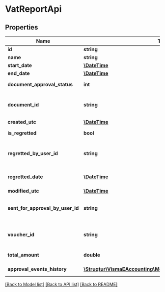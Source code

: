 # VatReportApi

## Properties
Name | Type | Description | Notes
------------ | ------------- | ------------- | -------------
**id** | **string** |  | [optional] 
**name** | **string** |  | [optional] 
**start_date** | [**\DateTime**](\DateTime.md) |  | [optional] 
**end_date** | [**\DateTime**](\DateTime.md) |  | [optional] 
**document_approval_status** | **int** | 0 &#x3D; None, 1 &#x3D; Approved, 2 &#x3D; Rejected, 3 &#x3D; ReadyForApproval | [optional] 
**document_id** | **string** | Purpose: Fetch the associated document. Can be null if the vat report does not have an associated file created. Use GET /v2/documents/{id} | [optional] 
**created_utc** | [**\DateTime**](\DateTime.md) |  | [optional] 
**is_regretted** | **bool** | Indicates whether the vat report was undone | [optional] 
**regretted_by_user_id** | **string** | Purpose: If the vat report was undone this indicates the user id that did the action. Can be null if not undone. Use GET /v2/users | [optional] 
**regretted_date** | [**\DateTime**](\DateTime.md) | Purpose: If the vat report was undone this indicates the date of the action. Can be null if not undone | [optional] 
**modified_utc** | [**\DateTime**](\DateTime.md) |  | [optional] 
**sent_for_approval_by_user_id** | **string** | Purpose: If the vat report was sent for approval this indicates the user id that did the action. Can be null if not sent for approval. Use GET /v2/users | [optional] 
**voucher_id** | **string** | Purpose: Fetch the associated voucher. Can be null if there is no associated voucher. Use GET /v2/vouchers/{fiscalyearId}/{voucherId} | [optional] 
**total_amount** | **double** | Predicted vat amount to pay or be refunded | [optional] 
**approval_events_history** | [**\Struqtur\VismaEAccounting\Model\DocumentApprovalEventApi[]**](DocumentApprovalEventApi.md) | The history of approval events of the vat report. | [optional] 

[[Back to Model list]](../README.md#documentation-for-models) [[Back to API list]](../README.md#documentation-for-api-endpoints) [[Back to README]](../README.md)


